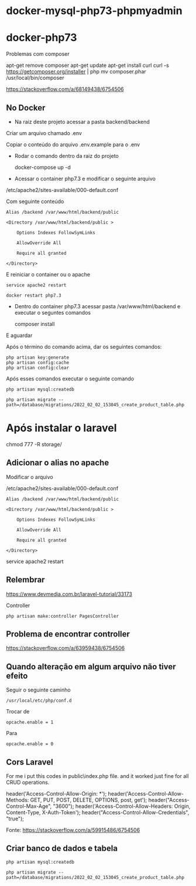 # docker-mysql-php73-phpmyadmin
# docker-php73


Problemas com composer

apt-get remove composer
apt-get update
apt-get install curl
curl -s https://getcomposer.org/installer | php
mv composer.phar /usr/local/bin/composer

https://stackoverflow.com/a/68149438/6754506


## No Docker

- Na raiz deste projeto acessar a pasta backend/backend

Criar um arquivo chamado .env

Copiar o conteúdo do arquivo .env.example para o .env

- Rodar o comando dentro da raiz do projeto

    docker-compose up -d 

- Acessar o container php7.3 e modificar o seguinte arquivo

/etc/apache2/sites-available/000-default.conf

Com seguinte conteúdo

    Alias /backend /var/www/html/backend/public

	<Directory /var/www/html/backend/public >

		Options Indexes FollowSymLinks

		AllowOverride All

		Require all granted

	</Directory>

E reiniciar o container ou o apache

    service apache2 restart

    docker restart php7.3



- Dentro do container php7.3 acessar pasta /var/www/html/backend e executar o seguntes comandos

    composer install

E aguardar

Após o término do comando acima, dar os seguintes comandos:

    php artisan key:generate
    php artisan config:cache 
    php artisan config:clear

Após esses comandos executar o seguinte comando

    php artisan mysql:createdb

    php artisan migrate --path=/database/migrations/2022_02_02_153045_create_product_table.php


# Após instalar o laravel

 chmod 777 -R storage/

## Adicionar o alias no apache

Modificar o arquivo 

/etc/apache2/sites-available/000-default.conf

    Alias /backend /var/www/html/backend/public

	<Directory /var/www/html/backend/public >

		Options Indexes FollowSymLinks

		AllowOverride All

		Require all granted

	</Directory>


service apache2 restart


## Relembrar

https://www.devmedia.com.br/laravel-tutorial/33173

Controller 

    php artisan make:controller PagesController

## Problema de encontrar controller

https://stackoverflow.com/a/63959438/6754506

## Quando alteração em algum arquivo não tiver efeito

Seguir o seguinte caminho

    /usr/local/etc/php/conf.d

Trocar de

    opcache.enable = 1

Para 

    opcache.enable = 0

## Cors Laravel

For me i put this codes in public\index.php file. and it worked just fine for all CRUD operations.

header('Access-Control-Allow-Origin: *');
header('Access-Control-Allow-Methods: GET, PUT, POST, DELETE, OPTIONS, post, get');
header("Access-Control-Max-Age", "3600");
header('Access-Control-Allow-Headers: Origin, Content-Type, X-Auth-Token');
header("Access-Control-Allow-Credentials", "true");


Fonte:  https://stackoverflow.com/a/59915486/6754506

## Criar banco de dados e tabela

    php artisan mysql:createdb

    php artisan migrate --path=/database/migrations/2022_02_02_153045_create_product_table.php